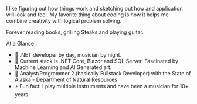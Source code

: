 I like figuring out how things work and sketching out how and application will look and feel. My favorite thing about coding is how it helps me combine creativity with logical problem solving. 

Forever reading books, grilling Steaks and playing guitar. 

<!--
**ccpaco/ccpaco** is a ✨ _special_ ✨ repository because its `README.md` (this file) appears on your GitHub profile.
-->

At a Glance : 
- 🔭 .NET developer by day, musician by night.
- 🌱 Current stack is .NET Core, Blazor and SQL Server. Fascinated by Machine Learning and AI Generated art. 
- 🤔 Analyst/Programmer 2 (basically Fullstack Developer) with the State of Alaska - Department of Natural Resources
- ⚡ Fun fact: I play multiple instruments and have been a musician for 10+ years. 
